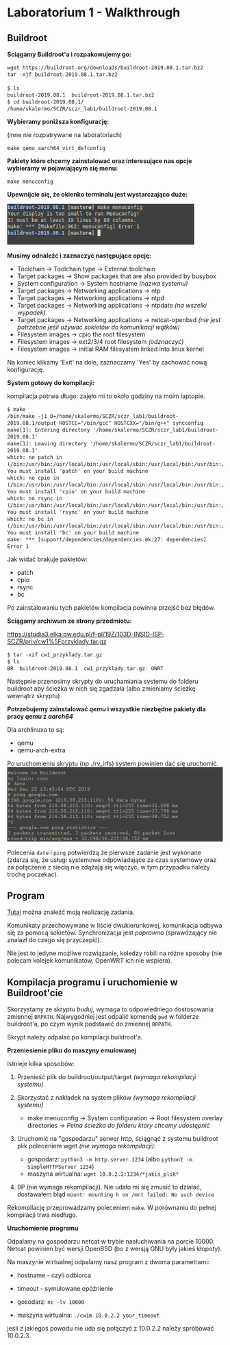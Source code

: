# Laboratorium 1 - Walkthrough

## Buildroot
**Ściągamy Buildroot'a i rozpakowujemy go:**

```console
wget https://buildroot.org/downloads/buildroot-2019.08.1.tar.bz2
tar -xjf buildroot-2019.08.1.tar.bz2

$ ls
buildroot-2019.08.1  buildroot-2019.08.1.tar.bz2
$ cd buildroot-2019.08.1/
/home/skalermo/SCZR/sczr_lab1/buildroot-2019.08.1
```

**Wybieramy poniższa konfigurację:**

(inne nie rozpatrywane na laboratoriach)

```console
make qemu_aarch64_virt_defconfig
```
**Pakiety które chcemy zainstalować oraz interesujące nas opcje wybieramy w pojawiającym się menu:**
```console
make menuconfig
```
**Upewnijcie się, że okienko terminalu jest wystarczająco duże:**

![Small_display](sczr_lab1/screenshots/small_display.png)

**Musimy odnaleźć i zaznaczyć następujące opcję:**
- Toolchain -> Toolchain type -> External toolchain
- Target packages -> Show packages that are also provided by busybox
- System configuration -> System hostname *(nazwa systemu)*
- Target packages -> Networking applications -> ntp
- Target packages -> Networking applications -> ntpd
- Target packages -> Networking applications -> ntpdate *(na wszelki wypadek)*
- Target packages -> Networking applications -> netcat-openbsd *(nie jest potrzebne jeśli używac sokietów do komunikacji wątków)*
- Filesystem images -> cpio the root filesystem
- Filesystem images -> ext2/3/4 root filesystem *(odznaczyć)*
- Filesystem images -> initial RAM filesystem linked into linux kernel

Na koniec klikamy 'Exit' na dole, zaznaczamy 'Yes' by zachować nową konfigurację.

**System gotowy do kompilacji:**

kompilacja potrwa długo: zajęło mi to około godziny na moim laptopie.

```console
$ make
/bin/make -j1 O=/home/skalermo/SCZR/sczr_lab1/buildroot-2019.08.1/output HOSTCC="/bin/gcc" HOSTCXX="/bin/g++" syncconfig
make[1]: Entering directory '/home/skalermo/SCZR/sczr_lab1/buildroot-2019.08.1'
make[1]: Leaving directory '/home/skalermo/SCZR/sczr_lab1/buildroot-2019.08.1'
which: no patch in (/bin:/usr/bin:/usr/local/bin:/usr/local/sbin:/usr/local/bin:/usr/bin:/usr/lib/jvm/default/bin:/usr/bin/site_perl:/usr/bin/vendor_perl:/usr/bin/core_perl)
You must install 'patch' on your build machine
which: no cpio in (/bin:/usr/bin:/usr/local/bin:/usr/local/sbin:/usr/local/bin:/usr/bin:/usr/lib/jvm/default/bin:/usr/bin/site_perl:/usr/bin/vendor_perl:/usr/bin/core_perl)
You must install 'cpio' on your build machine
which: no rsync in (/bin:/usr/bin:/usr/local/bin:/usr/local/sbin:/usr/local/bin:/usr/bin:/usr/lib/jvm/default/bin:/usr/bin/site_perl:/usr/bin/vendor_perl:/usr/bin/core_perl)
You must install 'rsync' on your build machine
which: no bc in (/bin:/usr/bin:/usr/local/bin:/usr/local/sbin:/usr/local/bin:/usr/bin:/usr/lib/jvm/default/bin:/usr/bin/site_perl:/usr/bin/vendor_perl:/usr/bin/core_perl)
You must install 'bc' on your build machine
make: *** [support/dependencies/dependencies.mk:27: dependencies] Error 1
```
Jak widać brakuje pakietów:
- patch
- cpio
- rsync
- bc

Po zainstalowaniu tych pakietów kompilacja powinna przejść bez błędów. 

**Ściągamy archiwum ze strony przedmiotu:**

https://studia3.elka.pw.edu.pl/f-pl/19Z/103D-INSID-ISP-SCZR/priv/cw1%5Fprzyklady.tar.gz

```console
$ tar -xzf cw1_przyklady.tar.gz
$ ls
BR  buildroot-2019.08.1  cw1_przyklady.tar.gz  OWRT
```

Następnie przenosimy skrypty do uruchamiania systemu do folderu buildroot aby ścieżka w nich się zgadzała (albo zmieniamy ścieżkę wewnątrz skryptu)

**Potrzebujemy zainstalować *qemu* i wszystkie niezbędne pakiety dla pracy *qemu* z *aarch64***

Dla archlinuxa to są:
- qemu
- qemu-arch-extra

Po uruchomieniu skryptu (np ./rv_irfs) system powinien dać się uruchomić.
![Configured_buildroot](/sczr_lab1/screenshots/configured_buildroot.png)

Polecenia `date` i `ping` potwierdzą że pierwsze zadanie jest wykonane (zdarza się, że usługi systemowe odpowiadające za czas systemowy oraz za połączenie z siecią nie zdążają się włączyć, w tym przypadku należy trochę poczekać).

## Program

[Tutaj](sczr_lab1/cw1m.c) można znaleźć moją realizację zadania. 

Komunikaty przechowywane w liście dwukierunkowej, komunikacja odbywa się za pomocą sokietów.
Synchronizacja jest *poprawna* (sprawdzający nie znalazł do czego się przyczepić).

Nie jest to jedyne możliwe rozwiązanie, koledzy robili na różne sposoby (nie polecam kolejek komunikatów, OpenWRT ich nie wspiera).

## Kompilacja programu i uruchomienie w Buildroot'cie

Skorzystamy ze skryptu *buduj*, wymaga to odpowiedniego dostosowania zmiennej `BRPATH`. Najwygodniej jest odpalić komendę `pwd` w folderze buildroot'a, po czym wynik podstawić do zmiennej `BRPATH`.

Skrypt należy odpalać po kompilacji buildroot'a.

**Przeniesienie pliku do maszyny emulowanej**

Istnieje kilka sposobów:
1. Przenieść plik do buildroot/output/target *(wymaga rekompilacji systemu)*
2. Skorzystać z nakładek na system plików *(wymaga rekompilacji systemu)*
    - make menuconfig -> System configuration -> Root filesystem overlay directories -> *Pełna ścieżka do folderu który chcemy udostępnić*
    
    
3. Uruchomić na "gospodarzu" serwer http, ściągnąć z systemu buildroot plik poleceniem wget *(nie wymaga rekompilacji)*:
    - gospodarz: `python3 -m http.server 1234` (albo `python2 -m SimpleHTTPServer 1234`)
    - maszyna wirtualna: `wget 10.0.2.2:1234/*jakiś_plik*`
    
    
4. 9P (nie wymaga rekompilacji). Nie udało mi się zmusić to działać, dostawałem błąd
    `mount: mounting h on /mnt failed: No such device`
    
Rekompilację przeprowadzamy poleceniem `make`. W porównaniu do pełnej kompilacji trwa niedługo.

**Uruchomienie programu**

Odpalamy na gospodarzu netcat w trybie nasłuchiwania na porcie 10000. Netcat powinien być wersji OpenBSD (bo z wersją GNU były jakieś kłopoty).

Na maszynie wirtualnej odpalamy nasz program z dwoma parametrami:
- hostname - czyli odbiorca
- timeout - symulowane opóźnienie


- gosodarz: `nc -lv 10000`
- maszyna wirtualna: `./cw1m 10.0.2.2 your_timeout`

jeśli z jakiegoś powodu nie uda się połączyć z 10.0.2.2 należy spróbować 10.0.2.3.
